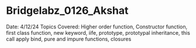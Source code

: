 # Bridgelabz_0126_Akshat

Date: 4/12/24
Topics Covered:
Higher order function, Constructor function, first class function, new keyword, iife, prototype, prototypal inheritance, this call apply bind, pure and impure functions, closures